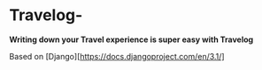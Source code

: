 # Travelog- 
**Writing down your Travel experience is super easy with Travelog**


Based on
[Django][https://docs.djangoproject.com/en/3.1/]
